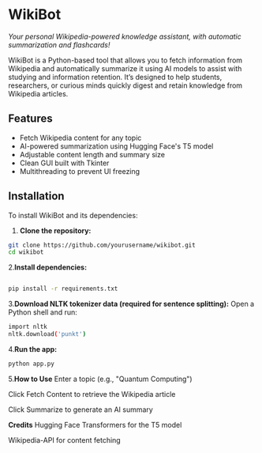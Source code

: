 # WikiBot  
*Your personal Wikipedia-powered knowledge assistant, with automatic summarization and flashcards!*

WikiBot is a Python-based tool that allows you to fetch information from Wikipedia and automatically summarize it using AI models to assist with studying and information retention. It’s designed to help students, researchers, or curious minds quickly digest and retain knowledge from Wikipedia articles.

##  Features

- Fetch Wikipedia content for any topic
- AI-powered summarization using Hugging Face's T5 model
- Adjustable content length and summary size
- Clean GUI built with Tkinter
- Multithreading to prevent UI freezing

## Installation

To install WikiBot and its dependencies:

1. **Clone the repository:**

```bash
git clone https://github.com/yourusername/wikibot.git
cd wikibot
```

2.**Install dependencies:**

```bash

pip install -r requirements.txt
```
3.**Download NLTK tokenizer data (required for sentence splitting):**
Open a Python shell and run:
```bash
import nltk
nltk.download('punkt')
```

4.**Run the app:**

```bash
python app.py
```
5.**How to Use**
Enter a topic (e.g., "Quantum Computing")

Click Fetch Content to retrieve the Wikipedia article

Click Summarize to generate an AI summary

**Credits**
Hugging Face Transformers for the T5 model

Wikipedia-API for content fetching

